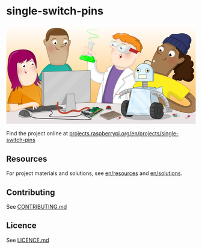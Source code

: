 # single-switch-pins

![single-switch-pins](banner.png)

Find the project online at [projects.raspberrypi.org/en/projects/single-switch-pins](https://projects.raspberrypi.org/en/projects/single-switch-pins)

## Resources
For project materials and solutions, see [en/resources](https://github.com/raspberrypilearning/single-switch-pins/tree/master/en/resources) and [en/solutions](https://github.com/raspberrypilearning/single-switch-pins/tree/master/en/solutions).

## Contributing
See [CONTRIBUTING.md](CONTRIBUTING.md)

## Licence
 See [LICENCE.md](LICENCE.md)